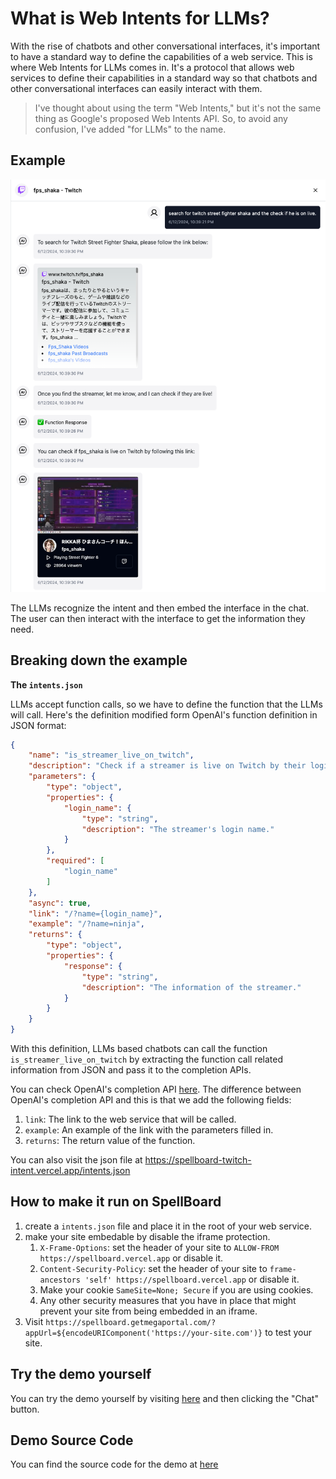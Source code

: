 # What is Web Intents for LLMs?

With the rise of chatbots and other conversational interfaces, it's important to have a standard way to define the capabilities of a web service. This is where Web Intents for LLMs comes in. It's a protocol that allows web services to define their capabilities in a standard way so that chatbots and other conversational interfaces can easily interact with them.

> I've thought about using the term "Web Intents," but it's not the same thing as Google's proposed Web Intents API. So, to avoid any confusion, I've added "for LLMs" to the name.

## Example

![Web Intents for LLMs](./pages/images/example1.png)

The LLMs recognize the intent and then embed the interface in the chat. The user can then interact with the interface to get the information they need.

## Breaking down the example

**The `intents.json`**

LLMs accept function calls, so we have to define the function that the LLMs will call. Here's the definition modified form OpenAI's function definition in JSON format:

```json
{
    "name": "is_streamer_live_on_twitch",
    "description": "Check if a streamer is live on Twitch by their login name.",
    "parameters": {
        "type": "object",
        "properties": {
            "login_name": {
                "type": "string",
                "description": "The streamer's login name."
            }
        },
        "required": [
            "login_name"
        ]
    },
    "async": true,
    "link": "/?name={login_name}",
    "example": "/?name=ninja",
    "returns": {
        "type": "object",
        "properties": {
            "response": {
                "type": "string",
                "description": "The information of the streamer."
            }
        }
    }
}
```

With this definition, LLMs based chatbots can call the function `is_streamer_live_on_twitch` by extracting the function call related information from JSON and pass it to the completion APIs.

You can check OpenAI's completion API [here](https://platform.openai.com/docs/api-reference/chat/create#chat-create-tools). The difference between OpenAI's completion API and this is that we add the following fields:

1. `link`: The link to the web service that will be called.
2. `example`: An example of the link with the parameters filled in.
3. `returns`: The return value of the function.

You can also visit the json file at https://spellboard-twitch-intent.vercel.app/intents.json

## How to make it run on SpellBoard

1. create a `intents.json` file and place it in the root of your web service.
2. make your site embedable by disable the iframe protection.
    1. `X-Frame-Options`: set the header of your site to `ALLOW-FROM https://spellboard.vercel.app` or disable it.
    2. `Content-Security-Policy`: set the header of your site to `frame-ancestors 'self' https://spellboard.vercel.app` or disable it.
    3. Make your cookie `SameSite=None; Secure` if you are using cookies.
    4. Any other security measures that you have in place that might prevent your site from being embedded in an iframe.
3. Visit `https://spellboard.getmegaportal.com/?appUrl=${encodeURIComponent('https://your-site.com')}` to test your site.

## Try the demo yourself

You can try the demo yourself by visiting [here](https://spellboard.getmegaportal.com/?appUrl=https%3A%2F%2Fspellboard-twitch-intent.vercel.app) and then clicking the "Chat" button.

## Demo Source Code

You can find the source code for the demo at [here](https://github.com/MegaPortal/spellboard-twitch-intent)
